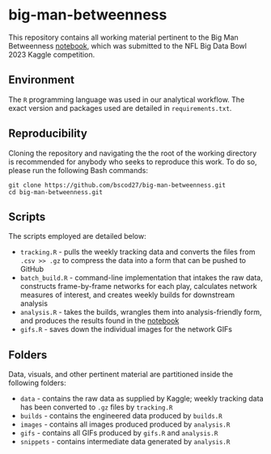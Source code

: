 # big-man-betweenness
This repository contains all working material pertinent to the Big Man Betweenness [notebook](https://www.kaggle.com/code/brunoscodari/big-man-betweenness-bmb), which was submitted to the NFL Big Data Bowl 2023 Kaggle competition. 

## Environment
The `R` programming language was used in our analytical workflow. The exact version and packages used are detailed in `requirements.txt`. 

## Reproducibility
Cloning the repository and navigating the the root of the working directory is recommended for anybody who seeks to reproduce this work. To do so, please run the following Bash commands: 
```
git clone https://github.com/bscod27/big-man-betweenness.git
cd big-man-betweenness.git
``` 
## Scripts
The scripts employed are detailed below: 
- `tracking.R` - pulls the weekly tracking data and converts the files from `.csv >> .gz` to compress the data into a form that can be pushed to GitHub
- `batch_build.R` - command-line implementation that intakes the raw data, constructs frame-by-frame networks for each play, calculates network measures of interest, and creates weekly builds for downstream analysis 
- `analysis.R` - takes the builds, wrangles them into analysis-friendly form, and produces the results found in the [notebook](https://www.kaggle.com/code/brunoscodari/big-man-betweenness-bmb)
- `gifs.R` - saves down the individual images for the network GIFs

## Folders
Data, visuals, and other pertinent material are partitioned inside the following folders:
- `data` - contains the raw data as supplied by Kaggle; weekly tracking data has been converted to `.gz` files by `tracking.R`
- `builds` - contains the engineered data produced by `builds.R`
- `images` - contains all images produced produced by `analysis.R` 
- `gifs` - contains all GIFs produced by `gifs.R` and `analysis.R`
- `snippets` - contains intermediate data generated by `analysis.R`
